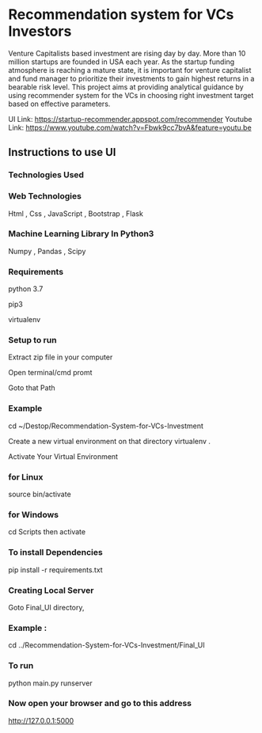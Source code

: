 # Recommendation system for VCs Investors

Venture Capitalists based investment are rising day by day. More than 10 million startups are founded in USA each year. As the startup funding atmosphere is reaching a mature state, it is important for venture capitalist and fund manager to prioritize their investments to gain highest returns in a bearable risk level. This project aims at providing analytical guidance by using recommender system for the VCs in choosing right investment target based on effective parameters.

UI Link: https://startup-recommender.appspot.com/recommender
Youtube Link: https://www.youtube.com/watch?v=Fbwk9cc7bvA&feature=youtu.be

## Instructions to use UI

### Technologies Used

### Web Technologies
Html , Css , JavaScript , Bootstrap , Flask

### Machine Learning Library In Python3
Numpy , Pandas , Scipy

### Requirements
python 3.7

pip3

virtualenv

### Setup to run

Extract zip file in your computer

Open terminal/cmd promt

Goto that Path

### Example
cd ~/Destop/Recommendation-System-for-VCs-Investment

Create a new virtual environment on that directory
virtualenv .

Activate Your Virtual Environment

### for Linux
source bin/activate

### for Windows
cd Scripts
then
activate

### To install Dependencies
pip install -r requirements.txt

### Creating Local Server
Goto Final_UI directory, 

### Example : 
cd ../Recommendation-System-for-VCs-Investment/Final_UI

### To run
python main.py runserver

### Now open your browser and go to this address
http://127.0.0.1:5000

